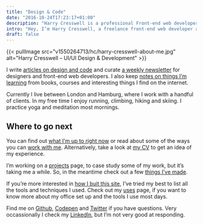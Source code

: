 ```yaml
---
title: "Design & Code"
date: "2016-10-24T17:23:17+01:00"
description: "Harry Cresswell is a professional Front-end web developer from London, England. Read technical articles and notes on design and code."
intro: "Hey, I’m Harry Cresswell, a freelance front-end web developer and UX/UI designer from London, England."
draft: false
---
```


{{< pullImage src="v1550264713/hc/harry-cresswell-about-me.jpg" alt="Harry Cresswell – UI/UI Design & Development" >}}

I write [articles on design and code](/articles/) and curate [a weekly newsletter](/newsletter/) for designers and front-end web developers. I also keep [notes on things I’m learning](/notes/) from books, courses and interesting things I find on the internet.

Currently I live between London and Hamburg, where I work with a handful of clients. In my free time I enjoy running, climbing, hiking and skiing. I practice yoga and meditation most mornings.

## Where to go next

You can find out [what I'm up to right now](/now/) or read about some of the ways you can [work with me](/work-with-me/). Alternatively, take a look at [my CV](pdf/harry-cresswell-cv-feb-20.pdf) to get an idea of my experience.

I’m working on a [projects](/projects/) page, to case study some of my work, but it’s taking me a while. So, in the meantime check out a few [things I’ve made](/things/).

If you’re more interested in [how I buit this site](/build/), I’ve tried my best to list all the tools and techniques I used. Check out my [uses](/uses/) page, if you want to know more about my office set up and the tools I use most days.

Find me on [Github](https://github.com/harrycresswell), [Codepen](https://codepen.io/harrycresswell) and [Twitter](https://twitter.com/harrycresswell) if you have questions. Very occassionally I check my [LinkedIn](https://uk.linkedin.com/in/harrycresswell), but I’m not very good at responding.
